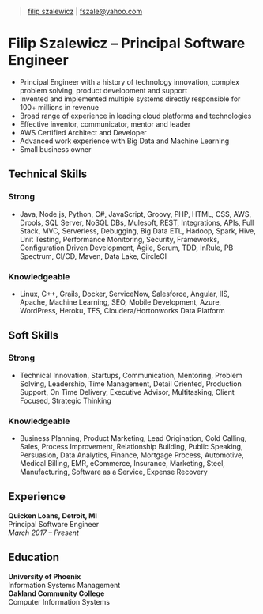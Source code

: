 > [filip szalewicz](https://www.linkedin.com/in/fszalewicz/) | 
[fszale@yahoo.com](mailto:fszale@yahoo.com)

# Filip Szalewicz &ndash; Principal Software Engineer
- Principal Engineer with a history of technology innovation, complex problem solving, product development and support
- Invented and implemented multiple systems directly responsible for 100+ millions in revenue
- Broad range of experience in leading cloud platforms and technologies
- Effective inventor, communicator, mentor and leader
- AWS Certified Architect and Developer
- Advanced work experience with Big Data and Machine Learning
- Small business owner 

## Technical Skills
### Strong
- Java, Node.js, Python, C#, JavaScript, Groovy, PHP, HTML, CSS, AWS, Drools, SQL Server, NoSQL DBs, Mulesoft, REST, Integrations, APIs, Full Stack, MVC, Serverless, Debugging, Big Data ETL, Hadoop, Spark, Hive, Unit Testing, Performance Monitoring, Security, Frameworks, Configuration Driven Development, Agile, Scrum, TDD, InRule, PB Spectrum, CI/CD, Maven, Data Lake, CircleCI
### Knowledgeable
- Linux, C++, Grails, Docker, ServiceNow, Salesforce, Angular, IIS, Apache, Machine Learning, SEO, Mobile Development, Azure, WordPress, Heroku, TFS, Cloudera/Hortonworks Data Platform

## Soft Skills
### Strong
- Technical Innovation, Startups, Communication, Mentoring, Problem Solving, Leadership, Time Management, Detail Oriented, Production Support, On Time Delivery, Executive Advisor, Multitasking, Client Focused, Strategic Thinking
### Knowledgeable
- Business Planning, Product Marketing, Lead Origination, Cold Calling, Sales, Process Improvement, Relationship Building, Public Speaking, Persuasion, Data Analytics, Finance, Mortgage Process, Automotive, Medical Billing, EMR, eCommerce, Insurance, Marketing, Steel, Manufacturing, Software as a Service, Expense Recovery

## Experience
**Quicken Loans, Detroit, MI**  
Principal Software Engineer  
*March 2017 &ndash; Present*  

## Education
**University of Phoenix**  
Information Systems Management   
**Oakland Community College**  
Computer Information Systems  
